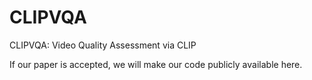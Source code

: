 # CLIPVQA
CLIPVQA: Video Quality Assessment via CLIP 

If our paper is accepted, we will make our code publicly available here.
